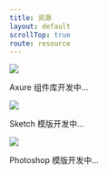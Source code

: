 ```yaml
---
title: 资源
layout: default
scrollTop: true
route: resource
---
```


<div class="content-wrap c-row resources">
  <div class="c-col c-flex">
    <div class="resource">
      <img src="https://p4.ssl.qhimg.com/t014af1c0b0999f8f27.png">
      <p>Axure 组件库开发中...</p>
    </div>
  </div>
  <div class="c-col c-flex">
    <div class="resource">
      <img src="https://p2.ssl.qhimg.com/t01fb50e8871d6cadcf.png">
      <p>Sketch 模版开发中...</p>
    </div>
  </div>
  <div class="c-col c-flex">
    <div class="resource">
      <img src="https://p2.ssl.qhimg.com/t0161abd1ffd65ab947.png">
      <p>Photoshop 模版开发中...</p>
    </div>
  </div>
</div>

